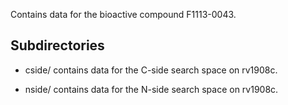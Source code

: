 Contains data for the bioactive compound F1113-0043.

## Subdirectories

- cside/ contains data for the C-side search space on rv1908c.

- nside/ contains data for the N-side search space on rv1908c.

